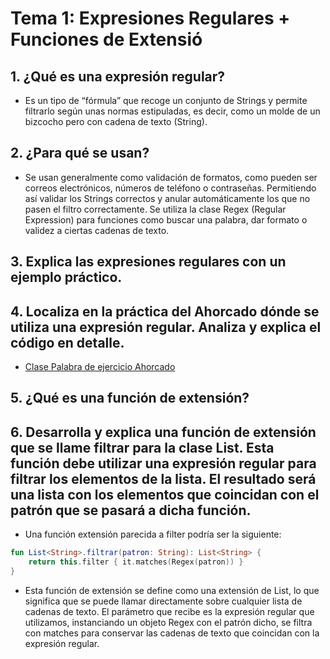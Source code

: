 # Tema 1: Expresiones Regulares + Funciones de Extensió
## 1. ¿Qué es una expresión regular?
- Es un tipo de “fórmula” que recoge un conjunto de Strings y permite filtrarlo según unas normas estipuladas, es decir, como un molde de un bizcocho pero con cadena de texto (String).
  
## 2. ¿Para qué se usan?
- Se usan generalmente como validación de formatos, como pueden ser correos electrónicos, números de teléfono o contraseñas. Permitiendo así validar los Strings correctos y anular automáticamente los que no pasen el filtro correctamente.
Se utiliza la clase Regex (Regular Expression) para funciones como buscar una palabra, dar formato o validez a ciertas cadenas de texto.

## 3. Explica las expresiones regulares con un ejemplo práctico.
## 4. Localiza en la práctica del Ahorcado dónde se utiliza una expresión regular. Analiza y explica el código en detalle.

- [Clase Palabra de ejercicio Ahorcado](src/main/kotlin/Palabra.kt)

## 5. ¿Qué es una función de extensión?
## 6. Desarrolla y explica una función de extensión que se llame filtrar para la clase List<String>. Esta función debe utilizar una expresión regular para filtrar los elementos de la lista. El resultado será una lista con los elementos que coincidan con el patrón que se pasará a dicha función.

- Una función extensión parecida a filter podría ser la siguiente:
  
```kotlin
fun List<String>.filtrar(patron: String): List<String> {
    return this.filter { it.matches(Regex(patron)) }
}
```

- Esta función de extensión se define como una extensión de List<String>, lo que significa que se puede llamar directamente sobre cualquier lista de cadenas de texto. El parámetro que recibe es la expresión regular que utilizamos, instanciando un objeto Regex con el patrón dicho, se filtra con matches para conservar las cadenas de texto que coincidan con la expresión regular.

